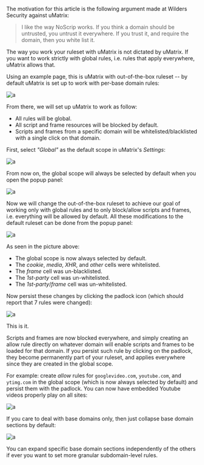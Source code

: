The motivation for this article is the following argument made at Wilders Security against uMatrix:

>  I like the way NoScrip works. If you think a domain should be untrusted, you untrust it everywhere. If you trust it, and require the domain, then you white list it.

The way you work your ruleset with uMatrix is not dictated by uMatrix. If you want to work strictly with global rules, i.e. rules that apply everywhere, uMatrix allows that.

Using an example page, this is uMatrix with out-of-the-box ruleset -- by default uMatrix is set up to work with per-base domain rules:

![a](https://user-images.githubusercontent.com/585534/33240862-77db100a-d28b-11e7-8e51-416ea0e5cafb.png)

From there, we will set up uMatrix to work as follow:

- All rules will be global.
- All script and frame resources will be blocked by default.
- Scripts and frames from a specific domain will be whitelisted/blacklisted with a single click on that domain.

First, select _"Global"_ as the default scope in uMatrix's _Settings_:

![a](https://user-images.githubusercontent.com/585534/33240881-f5903c8c-d28b-11e7-85d4-f849abb9d405.png)

From now on, the global scope will always be selected by default when you open the popup panel:

![a](https://user-images.githubusercontent.com/585534/33240893-5c192c48-d28c-11e7-89b4-70fb14318887.png)

Now we will change the out-of-the-box ruleset to achieve our goal of working only with global rules and to only block/allow scripts and frames, i.e. everything will be allowed by default. All these modifications to the default ruleset can be done from the popup panel:

![a](https://user-images.githubusercontent.com/585534/33240946-eaab32d0-d28c-11e7-87bb-297d68d78b2c.png)

As seen in the picture above:

- The global scope is now always selected by default.
- The _cookie_, _media_, _XHR_, and _other_ cells were whitelisted.
- The _frame_ cell was un-blacklisted.
- The _1st-party_ cell was un-whitelisted.
- The _1st-party_/_frame_ cell was un-whitelisted.

Now persist these changes by clicking the padlock icon (which should report that 7 rules were changed):

![a](https://user-images.githubusercontent.com/585534/33241002-c12b7ffe-d28d-11e7-9af3-b9e78891aa70.png)

This is it.

Scripts and frames are now blocked everywhere, and simply creating an allow rule directly on whatever domain will enable scripts and frames to be loaded for that domain. If you persist such rule by clicking on the padlock, they become permanently part of your ruleset, and applies everywhere since they are created in the global scope.

For example: create _allow_ rules for `googlevideo.com`, `youtube.com`, and `ytimg.com` in the global scope (which is now always selected by default) and persist them with the padlock. You can now have embedded Youtube videos properly play on all sites:

![a](https://user-images.githubusercontent.com/585534/33241139-6ff13d66-d28f-11e7-885f-c82d17e24540.png)

If you care to deal with base domains only, then just collapse base domain sections by default:

![a](https://user-images.githubusercontent.com/585534/33241234-b817700a-d290-11e7-8c7c-8742ef2e37c4.png)

You can expand specific base domain sections independently of the others if ever you want to set more granular subdomain-level rules.